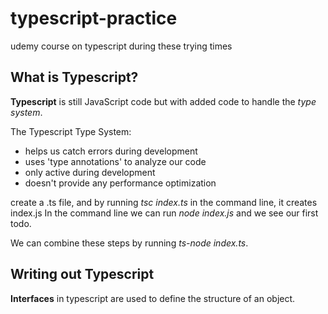 # typescript-practice
udemy course on typescript during these trying times

## What is Typescript?
**Typescript** is still JavaScript code but with added code to handle the *type system*.

The Typescript Type System:
- helps us catch errors during development
- uses 'type annotations' to analyze our code
- only active during development
- doesn't provide any performance optimization

create a .ts file, and by running *tsc index.ts* in the command line, it creates index.js 
In the command line we can run *node index.js* and we see our first todo.

We can combine these steps by running *ts-node index.ts*.


## Writing out Typescript
**Interfaces** in typescript are used to define the structure of an object.